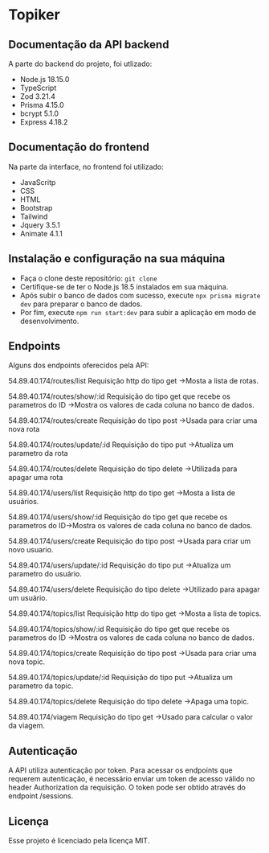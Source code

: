 # Topiker

## Documentação da API backend

A parte do backend do projeto, foi utlizado:

- Node.js 18.15.0
- TypeScript
- Zod 3.21.4
- Prisma 4.15.0
- bcrypt 5.1.0
- Express 4.18.2

## Documentação do frontend
Na parte da interface, no frontend foi utilizado:

- JavaScritp
- CSS
- HTML
- Bootstrap
- Tailwind
- Jquery 3.5.1
- Animate 4.1.1

## Instalação e configuração na sua máquina

- Faça o clone deste repositório: `git clone`
- Certifique-se de ter o Node.js 18.5 instalados em sua máquina.
- Após subir o banco de dados com sucesso, execute `npx prisma migrate dev` para preparar o banco de dados.
- Por fim, execute `npm run start:dev` para subir a aplicação em modo de desenvolvimento.

## Endpoints

Alguns dos endpoints oferecidos pela API:

54.89.40.174/routes/list Requisição http do tipo get ->Mosta a lista de rotas.

54.89.40.174/routes/show/:id Requisição do tipo get que recebe os parametros do ID ->Mostra os valores de cada coluna no banco de dados.

54.89.40.174/routes/create Requisição do tipo post ->Usada para criar uma nova rota

54.89.40.174/routes/update/:id Requisição do tipo put ->Atualiza um parametro da rota

54.89.40.174/routes/delete Requisição do tipo delete ->Utilizada para apagar uma rota

54.89.40.174/users/list Requisição http do tipo get ->Mosta a lista de usuários.

54.89.40.174/users/show/:id Requisição do tipo get que recebe os parametros do ID->Mostra os valores de cada coluna no banco de dados.

54.89.40.174/users/create Requisição do tipo post ->Usada para criar um novo usuario.

54.89.40.174/users/update/:id Requisição do tipo put ->Atualiza um parametro do usuário.

54.89.40.174/users/delete Requisição do tipo delete ->Utilizado para apagar um usuário.

54.89.40.174/topics/list Requisição http do tipo get ->Mosta a lista de topics.

54.89.40.174/topics/show/:id Requisição do tipo get que recebe os parametros do ID ->Mostra os valores de cada coluna no banco de dados.

54.89.40.174/topics/create Requisição do tipo post ->Usada para criar uma nova topic.

54.89.40.174/topics/update/:id Requisição do tipo put ->Atualiza um parametro da topic.

54.89.40.174/topics/delete Requisição do tipo delete ->Apaga uma topic.

54.89.40.174/viagem Requisição do tipo get ->Usado para calcular o valor da viagem.


## Autenticação

A API utiliza autenticação por token. Para acessar os endpoints que requerem autenticação, é necessário enviar um token de acesso válido no header Authorization da requisição. O token pode ser obtido através do endpoint /sessions.

## Licença

Esse projeto é licenciado pela licença MIT.


